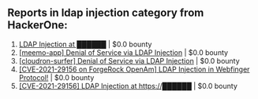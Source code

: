 ## Reports in ldap injection category from HackerOne:
1. [LDAP Injection at ██████](https://hackerone.com/reports/359290) | $0.0 bounty
2. [[meemo-app] Denial of Service via LDAP Injection](https://hackerone.com/reports/907311) | $0.0 bounty
3. [[cloudron-surfer] Denial of Service via LDAP Injection](https://hackerone.com/reports/906959) | $0.0 bounty
4. [[CVE-2021-29156 on ForgeRock OpenAm] LDAP Injection in Webfinger Protocol!](https://hackerone.com/reports/1278050) | $0.0 bounty
5. [[CVE-2021-29156] LDAP Injection at https://██████](https://hackerone.com/reports/1278891) | $0.0 bounty